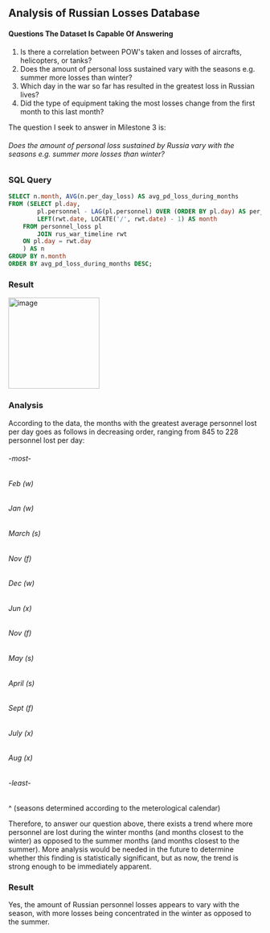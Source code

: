 ## Analysis of Russian Losses Database

#### Questions The Dataset Is Capable Of Answering
1) Is there a correlation between POW's taken and losses of aircrafts, helicopters, or tanks?
2) Does the amount of personal loss sustained vary with the seasons e.g. summer more losses than winter?
3) Which day in the war so far has resulted in the greatest loss in Russian lives?
4) Did the type of equipment taking the most losses change from the first month to this last month?

The question I seek to answer in Milestone 3 is:  
###### Does the amount of personal loss sustained by Russia vary with the seasons e.g. summer more losses than winter?

### SQL Query
```sql
SELECT n.month, AVG(n.per_day_loss) AS avg_pd_loss_during_months
FROM (SELECT pl.day,
		pl.personnel - LAG(pl.personnel) OVER (ORDER BY pl.day) AS per_day_loss,
		LEFT(rwt.date, LOCATE('/', rwt.date) - 1) AS month
	FROM personnel_loss pl
    	JOIN rus_war_timeline rwt
	ON pl.day = rwt.day
    ) AS n
GROUP BY n.month
ORDER BY avg_pd_loss_during_months DESC;
```
### Result
<img width="181" alt="image" src="https://github.com/KirstenMayland/cs61databases/assets/102620915/95c5c854-bda5-4cdf-93c7-14a96dd38bec">  

### Analysis
According to the data, the months with the greatest average personnel lost per day goes as follows in decreasing order, ranging from 845 to 228 personnel lost per day:  
###### -most-
###### Feb (w)
###### Jan (w)
###### March (s)
###### Nov (f)
###### Dec (w)
###### Jun (x)
###### Nov (f)
###### May (s)
###### April (s)
###### Sept (f)
###### July (x)
###### Aug (x)
###### -least-
^ (seasons determined according to the meterological calendar)  

Therefore, to answer our question above, there exists a trend where more personnel are lost during the winter months (and months closest to the winter) as opposed to the summer months (and months closest to the summer). More analysis would be needed in the future to determine whether this finding is statistically significant, but as now, the trend is strong enough to be immediately apparent.

### Result
Yes, the amount of Russian personnel losses appears to vary with the season, with more losses being concentrated in the winter as opposed to the summer.

